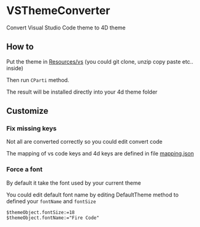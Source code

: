 # VSThemeConverter

Convert Visual Studio Code theme to 4D theme

## How to

Put the theme in [Resources/vs](Resources/vs) (you could git clone, unzip copy paste etc.. inside)

Then run `CParti` method.

The result will be installed directly into your 4d theme folder

## Customize

### Fix missing keys

Not all are converted correctly so you could edit convert code

The mapping of vs code keys and 4d keys are defined in file [mapping.json](Resources/mapping.json)

### Force a font

By default it take the font used by your current theme

You could edit default font name by editing DefaultTheme method to defined your `fontName` and `fontSize`

```4d
$themeObject.fontSize:=18
$themeObject.fontName:="Fire Code"
```

